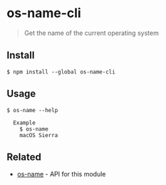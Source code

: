 # os-name-cli

> Get the name of the current operating system

## Install

```
$ npm install --global os-name-cli
```

## Usage

```
$ os-name --help

  Example
    $ os-name
    macOS Sierra
```

## Related

- [os-name](https://github.com/sindresorhus/os-name) - API for this module
